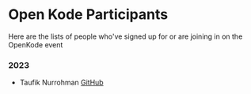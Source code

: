 # Open Kode Participants

Here are the lists of people who've signed up for or are joining in on the OpenKode event

### 2023
- Taufik Nurrohman [GitHub](https://github.com/ngodeing)